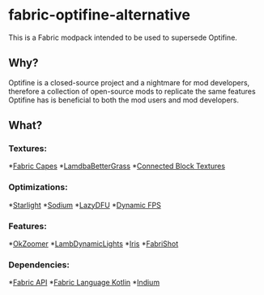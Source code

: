 # fabric-optifine-alternative

This is a Fabric modpack intended to be used to supersede Optifine.

## Why?

Optifine is a closed-source project and a nightmare for mod developers,  
therefore a collection of open-source mods to replicate the same features  
Optifine has is beneficial to both the mod users and mod developers.

## What?

### Textures:

*[Fabric Capes](https://github.com/CaelTheColher/Capes)
*[LamdbaBetterGrass](https://github.com/LambdAurora/LambdaBetterGrass)
*[Connected Block Textures](https://github.com/HyperCubeMC/connected-block-textures)

### Optimizations:

*[Starlight](https://github.com/Spottedleaf/Starlight)
*[Sodium](https://github.com/IrisShaders/sodium-fabric)
*[LazyDFU](https://github.com/astei/lazydfu)
*[Dynamic FPS](https://github.com/juliand665/Dynamic-FPS)

### Features:

*[OkZoomer](https://github.com/EnnuiL/OkZoomer)
*[LambDynamicLights](https://github.com/LambdAurora/LambDynamicLights)
*[Iris](https://github.com/IrisShaders/Iris)
*[FabriShot](https://github.com/ramidzkh/fabrishot)

### Dependencies:

*[Fabric API](https://github.com/FabricMC/fabric)
*[Fabric Language Kotlin](https://github.com/FabricMC/fabric-language-kotlin)
*[Indium](https://github.com/comp500/Indium)


